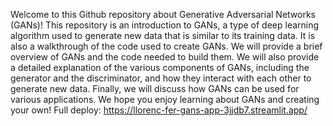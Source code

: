 Welcome to this Github repository about Generative Adversarial Networks (GANs)! This repository is an introduction to GANs, a type of deep learning algorithm used to generate new data that is similar to its training data. It is also a walkthrough of the code used to create GANs. We will provide a brief overview of GANs and the code needed to build them. We will also provide a detailed explanation of the various components of GANs, including the generator and the discriminator, and how they interact with each other to generate new data. Finally, we will discuss how GANs can be used for various applications. We hope you enjoy learning about GANs and creating your own!
Full deploy: https://llorenc-fer-gans-app-3jjdb7.streamlit.app/

